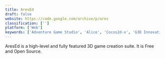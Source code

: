 ```yaml
---
title: AresEd
draft: false 
website: https://code.google.com/archive/p/ares
classification: ['']
platform: ['Web']
keywords: ['Adventure Game Studio', 'Alice', 'Cocos2d-x', 'G3D Innovation Engine', 'GDevelop', 'Game Character Hub', 'GameMaker Studio', 'Open RPG Maker', 'Polycode', 'RPG 20XX', 'RPG Maker', 'RPG Toolkit', 'RPGBoss', 'Thinking Worlds', 'Unity', 'Unreal Engine', 'Wick Editor']
---
```

AresEd is a high-level and fully featured 3D game creation suite. It is Free and Open Source.